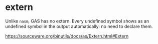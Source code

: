 # extern

Unlike `nasm`, GAS has no extern. Every undefined symbol shows as an undefined symbol in the output automatically: no need to declare them.

<https://sourceware.org/binutils/docs/as/Extern.html#Extern>

